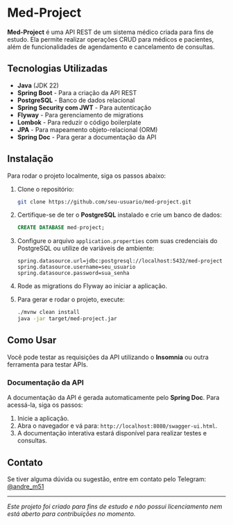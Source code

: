# Med-Project

**Med-Project** é uma API REST de um sistema médico criada para fins de estudo. Ela permite realizar operações CRUD para médicos e pacientes, além de funcionalidades de agendamento e cancelamento de consultas.

## Tecnologias Utilizadas

- **Java** (JDK 22)
- **Spring Boot** - Para a criação da API REST
- **PostgreSQL** - Banco de dados relacional
- **Spring Security com JWT** - Para autenticação
- **Flyway** - Para gerenciamento de migrations
- **Lombok** - Para reduzir o código boilerplate
- **JPA** - Para mapeamento objeto-relacional (ORM)
- **Spring Doc** - Para gerar a documentação da API

## Instalação

Para rodar o projeto localmente, siga os passos abaixo:

1. Clone o repositório:
    ```bash
    git clone https://github.com/seu-usuario/med-project.git
    ```

2. Certifique-se de ter o **PostgreSQL** instalado e crie um banco de dados:
    ```sql
    CREATE DATABASE med-project;
    ```

3. Configure o arquivo `application.properties` com suas credenciais do PostgreSQL ou utilize de variáveis de ambiente:
    ```
    spring.datasource.url=jdbc:postgresql://localhost:5432/med-project
    spring.datasource.username=seu_usuario
    spring.datasource.password=sua_senha
    ```

4. Rode as migrations do Flyway ao iniciar a aplicação.

5. Para gerar e rodar o projeto, execute:
    ```bash
    ./mvnw clean install
    java -jar target/med-project.jar
    ```

## Como Usar

Você pode testar as requisições da API utilizando o **Insomnia** ou outra ferramenta para testar APIs.

### Documentação da API

A documentação da API é gerada automaticamente pelo **Spring Doc**. Para acessá-la, siga os passos:

1. Inicie a aplicação.
2. Abra o navegador e vá para: `http://localhost:8080/swagger-ui.html`.
3. A documentação interativa estará disponível para realizar testes e consultas.

## Contato

Se tiver alguma dúvida ou sugestão, entre em contato pelo Telegram: [@andre_m51](https://t.me/andre_m51)

---

*Este projeto foi criado para fins de estudo e não possui licenciamento nem está aberto para contribuições no momento.*
